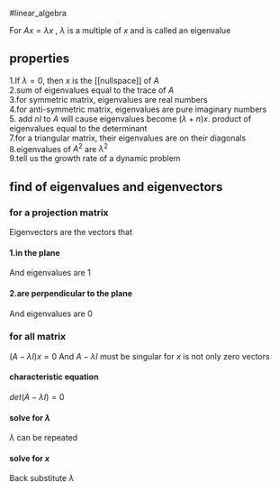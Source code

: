#linear_algebra 

For $Ax = \lambda x$ , $\lambda$ is a multiple of $x$ and is called an eigenvalue

## properties
1.If $\lambda = 0$, then $x$ is the [[nullspace]]  of $A$  
2.sum of eigenvalues equal to the trace of $A$  
3.for symmetric matrix, eigenvalues are real numbers  
4.for anti-symmetric matrix, eigenvalues are pure imaginary numbers  
5. add $nI$ to $A$ will cause eigenvalues become $(\lambda+n)x$. product of eigenvalues equal to the determinant  
7.for a triangular matrix, their eigenvalues are on their diagonals  
8.eigenvalues of $A^2$ are $\lambda ^2$  
9.tell us the growth rate of a dynamic problem

## find of eigenvalues and eigenvectors

### for a projection matrix

Eigenvectors are the vectors that

#### 1.in the plane

And eigenvalues are 1

#### 2.are perpendicular to the plane

And eigenvalues are 0

### for all matrix

$(A-\lambda I)x = 0$
And $A-\lambda I$ must be singular for $x$ is not only zero vectors

#### characteristic equation

$det(A-\lambda I) = 0$

#### solve for $\lambda$

$\lambda$ can be repeated

#### solve for $x$

Back substitute $\lambda$
